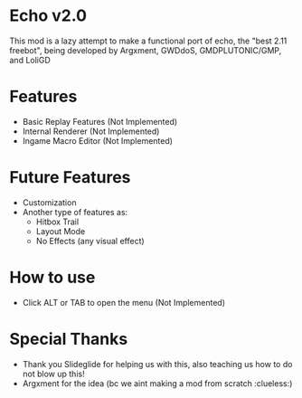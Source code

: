# Echo v2.0

 This mod is a lazy attempt to make a functional port of echo, the "best 2.11 freebot", being developed by Argxment, GWDdoS, GMDPLUTONIC/GMP, and LoliGD

# Features

 * Basic Replay Features (Not Implemented)
 * Internal Renderer (Not Implemented)
 * Ingame Macro Editor (Not Implemented)

# Future Features
 * Customization
 * Another type of features as:
    - Hitbox Trail
    - Layout Mode
    - No Effects (any visual effect)

# How to use

* Click ALT or TAB to open the menu (Not Implemented)

# Special Thanks

* Thank you Slideglide for helping us with this, also teaching us how to do not blow up this!
* Argxment for the idea (bc we aint making a mod from scratch :clueless:)
